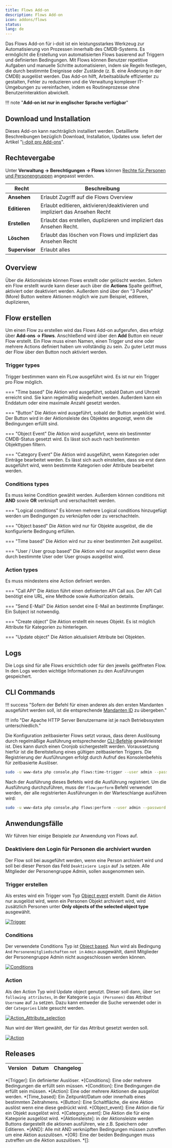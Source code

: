 ```yaml
---
title: Flows Add-on
description: Flows Add-on
icon: addons/flows
status:
lang: de
---
```


Das Flows Add-on für i-doit ist ein leistungsstarkes Werkzeug zur Automatisierung von Prozessen innerhalb des CMDB-Systems. Es ermöglicht die Erstellung von automatisierten Flows basierend auf Triggern und definierten Bedingungen. Mit Flows können Benutzer repetitive Aufgaben und manuelle Schritte automatisieren, indem sie Regeln festlegen, die durch bestimmte Ereignisse oder Zustände (z. B. eine Änderung in der CMDB) ausgelöst werden. Das Add-on hilft, Arbeitsabläufe effizienter zu gestalten, Fehler zu reduzieren und die Verwaltung komplexer IT-Umgebungen zu vereinfachen, indem es Routineprozesse ohne Benutzerinteraktion abwickelt.

!!! note "**Add-on ist nur in englischer Sprache verfügbar**"

## Download und Installation

Dieses Add-on kann nachträglich installiert werden. Detaillierte Beschreibungen bezüglich Download, Installation, Updates usw. liefert der Artikel "[i-doit pro Add-ons](index.md)".

## Rechtevergabe

Unter **Verwaltung → Berechtigungen → Flows** können [Rechte für Personen und Personengruppen](../effizientes-dokumentieren/rechteverwaltung/index.md) angepasst werden.

| Recht          | Beschreibung                                                                |
| -------------- | --------------------------------------------------------------------------- |
| **Ansehen**    | Erlaubt Zugriff auf die Flows Overview                                      |
| **Editieren**  | Erlaubt editieren, aktivieren/deaktivieren und impliziert das Ansehen Recht |
| **Erstellen**  | Erlaubt das erstellen, duplizieren und impliziert das Ansehen Recht.        |
| **Löschen**    | Erlaubt das löschen von Flows und impliziert das Ansehen Recht              |
| **Supervisor** | Erlaubt alles                                                               |

## Overview

Über die Aktionsleiste können Flows erstellt oder gelöscht werden. Sofern ein Flow erstellt wurde kann dieser auch über die **Actions** Spalte geöffnet, aktiviert oder deaktiviert werden. Außerdem sind über den "3 Punkte" (More) Button weitere Aktionen möglich wie zum Beispiel, editieren, duplizieren,

## Flow erstellen

Um einen Flow zu erstellen wird das Flows Add-on aufgerufen, dies erfolgt über **Add-ons → Flows**. Anschließend wird über den **Add** Button ein neuer Flow erstellt. Ein Flow muss einen Namen, einen Trigger und eine oder mehrere Actions definiert haben um vollständig zu sein. Zu guter Letzt muss der Flow über den Button noch aktiviert werden.

### Trigger types

Trigger bestimmen wann ein FLow ausgeführt wird. Es ist nur ein Trigger pro Flow möglich.

=== "Time based"
    Die Aktion wird ausgeführt, sobald Datum und Uhrzeit erreicht sind. Sie kann regelmäßig wiederholt werden. Außerdem kann ein Enddatum oder eine maximale Anzahl gesetzt werden.

=== "Button"
    Die Aktion wird ausgeführt, sobald der Button angeklickt wird. Der Button wird in der Aktionsleiste des Objektes angezeigt, wenn die Bedingungen erfüllt sind.

=== "Object Event"
    Die Aktion wird ausgeführt, wenn ein bestimmter CMDB-Status gesetzt wird. Es lässt sich auch nach bestimmten Objekttypen filtern.

=== "Category Event"
    Die Aktion wird ausgeführt, wenn Kategorien oder Einträge bearbeitet werden. Es lässt sich auch einstellen, dass sie erst dann ausgeführt wird, wenn bestimmte Kategorien oder Attribute bearbeitet werden.

### Conditions types

Es muss keine Condition gewählt werden. Außerdem können conditions mit **AND** sowie **OR** verknüpft und verschachtelt werden.

=== "Logical conditions"
    Es können mehrere Logical conditions hinzugefügt werden um Bedingungen zu verknüpfen oder zu verschachteln.

=== "Object based"
    Die Aktion wird nur für Objekte ausgelöst, die die konfigurierte Bedingung erfüllen.

=== "Time based"
    Die Aktion wird nur zu einer bestimmten Zeit ausgelöst.

=== "User / User group based"
    Die Aktion wird nur ausgelöst wenn diese durch bestimmte User oder User groups ausgelöst wird.

### Action types

Es muss mindestens eine Action definiert werden.

=== "Call API"
    Die Aktion führt einen definierten API Call aus. Der API Call benötigt eine URL, eine Methode sowie Authorization details.

=== "Send E-Mail"
    Die Aktion sendet eine E-Mail an bestimmte Empfänger. Ein Subject ist notwendig.

=== "Create object"
    Die Aktion erstellt ein neues Objekt. Es ist möglich Attribute für Kategorien zu hinterlegen.

=== "Update object"
    Die Aktion aktualisiert Attribute bei Objekten.

## Logs

Die Logs sind für alle Flows ersichtlich oder für den jeweils geöffneten Flow. In den Logs werden wichtige Informationen zu den Ausführungen gespeichert.

## CLI Commands

!!! success "Sofern der Befehl für einen anderen als den ersten Mandanten ausgeführt werden soll, ist die entsprechende  [Mandanten ID](../automatisierung-und-integration/cli/console/optionen-und-parameter-der-console.md#tenant-list) zu übergeben."

!!! info "Der Apache HTTP Server Benutzername ist je nach Betriebssystem unterschiedlich."

Die Konfiguration zeitbasierter Flows setzt voraus, dass deren Auslösung durch regelmäßige Ausführung entsprechender [CLI-Befehle](../automatisierung-und-integration/cli/console/index.md) gewährleistet ist. Dies kann durch einen Cronjob sichergestellt werden. Voraussetzung hierfür ist die Bereitstellung eines gültigen zeitbasierten Triggers. Die Registrierung der Ausführungen erfolgt durch Aufruf des Konsolenbefehls für zeitbasierte Auslöser.

```sh
sudo -u www-data php console.php flows:time-trigger --user admin --password admin --tenantId 1
```

Nach der Ausführung dieses Befehls wird die Ausführung registriert. Um die Ausführung durchzuführen, muss der `flow:perform` Befehl verwendet werden, der alle registrierten Ausführungen in der Warteschlange ausführen wird:

```sh
sudo -u www-data php console.php flows:perform --user admin --password admin --tenantId 1
```

## Anwendungsfälle

Wir führen hier einige Beispiele zur Anwendung von Flows auf.

### Deaktiviere den Login für Personen die archiviert wurden

Der Flow soll bei ausgeführt werden, wenn eine Person archiviert wird und soll bei dieser Person das Feld `Deaktiviere Login` auf `Ja` setzen. Alle Mitglieder der Personengruppe Admin, sollen ausgenommen sein.

### Trigger erstellen

Als erstes wird ein Trigger vom Typ [Object event](#trigger-types) erstellt. Damit die Aktion nur ausgelöst wird, wenn ein Personen Objekt archiviert wird, wird zusätzlich Personen unter **Only objects of the selected object type** ausgewählt.

[![Trigger](../assets/images/de/i-doit-pro-add-ons/flows/uc-1-trigger.png)](../assets/images/de/i-doit-pro-add-ons/flows/uc-1-trigger.png)

### Conditions

Der verwendete Conditions Typ ist [Object based](#condition-types). Nun wird als Bedingung `And` `Personenmitgliedschaften` `not in` `Admin` ausgewählt, damit Mitglieder der Personengruppe Admin nicht ausgeschlossen werden können.

[![Conditions](../assets/images/de/i-doit-pro-add-ons/flows/uc-1-condition.png)](../assets/images/de/i-doit-pro-add-ons/flows/uc-1-condition.png)

### Action

Als den Action Typ wird Update object genutzt. Dieser soll dann, über `Set following attributes`, in der Kategorie `Login (Personen)` das Attribut `Username` auf `Ja` setzen. Dazu kann entweder die Suche verwendet oder in der `Categories` Liste gesucht werden.

[![Action_Attribute_selection](../assets/images/de/i-doit-pro-add-ons/flows/uc-1-action-attribute-selection.png)](../assets/images/de/i-doit-pro-add-ons/flows/uc-1-action-attribute-selection.png)

Nun wird der Wert gewählt, der für das Attribut gesetzt werden soll.

[![Action](../assets/images/de/i-doit-pro-add-ons/flows/uc-1-action.png)](../assets/images/de/i-doit-pro-add-ons/flows/uc-1-action.png)

## Releases

| Version | Datum | Changelog |
| ------- | ----- | --------- |

*[Trigger]: Ein definierter Auslöser.
*[Conditions]: Eine oder mehrere Bedingungen die erfüllt sein müssen.
*[Condition]: Eine Bedingungen die erfüllt sein müssen.
*[Action]: Eine oder mehrere Aktionen die ausgelöst werden.
*[Time_based]: Ein Zeitpunkt/Datum oder innerhalb eines bestimmten Zeitrahmens.
*[Button]: Eine Schaltfläche, die eine Aktion auslöst wenn eine diese gedrückt wird.
*[Object_event]: Eine Aktion die für ein Objekt ausgelöst wird.
*[Category_event]: Die Aktion die für eine Kategorie ausgelöst wird.
*[Aktionsleiste]: in der Aktionsleiste werden Buttons dargestellt die aktionen ausführen, wie z.B. Speichern oder Editieren.
*[AND]: Alle mit AND verknüpften Bedingungen müssen zutreffen um eine Aktion auszulösen.
*[OR]: Eine der beiden Bedingungen muss zutreffen um die Aktion auszulösen.
*[]:

